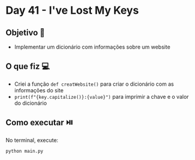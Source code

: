 # Day 41 - I've Lost My Keys

## Objetivo 🎯
- Implementar um dicionário com informações sobre um website

## O que fiz 💻

- Criei a função `def creatWebsite()` para criar o dicionário com as informações do site
- `print(f"{key.capitalize()}:{value}")` para imprimir a chave e o valor do dicionário

## Como executar ⏯️
No terminal, execute:
```bash
python main.py